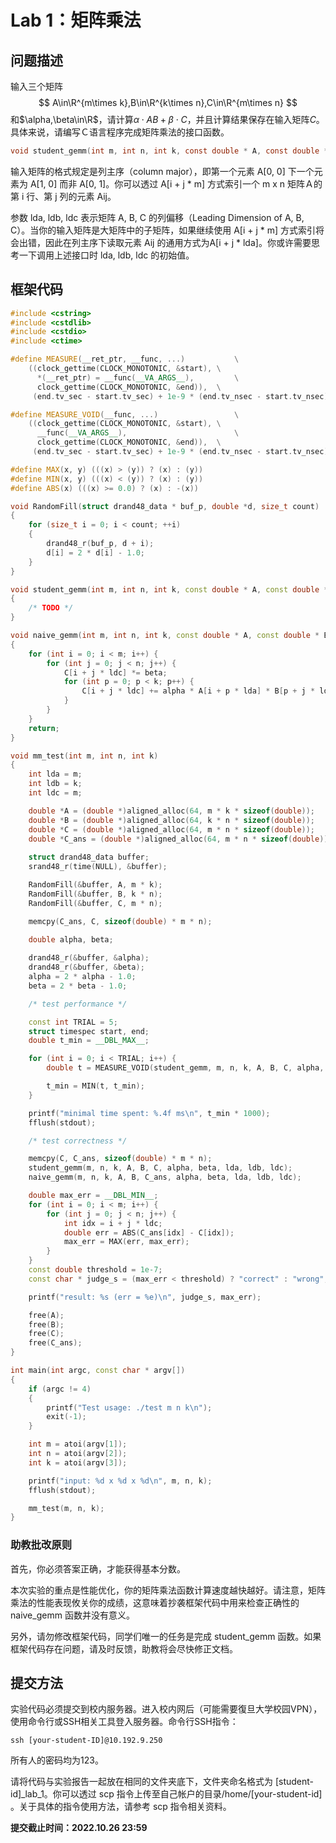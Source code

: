 # Lab 1：矩阵乘法

## 问题描述

输入三个矩阵
$$
A\in\R^{m\times k},B\in\R^{k\times n},C\in\R^{m\times n}
$$
和$\alpha,\beta\in\R$，请计算$\alpha\cdot AB+\beta\cdot C$，并且计算结果保存在输入矩阵$C$。具体来说，请编写Ｃ语言程序完成矩阵乘法的接口函数。

```C
void student_gemm(int m, int n, int k, const double * A, const double * B, double * C, double alpha, double beta, int lda, int ldb, int ldc);
```

输入矩阵的格式规定是列主序（column major），即第一个元素 A[0, 0] 下一个元素为 A[1, 0] 而非 A[0, 1]。你可以透过 A[i + j * m] 方式索引一个 m x n 矩阵Ａ的第 i 行、第 j 列的元素 Aij。

参数 lda, ldb, ldc 表示矩阵 A, B, C 的列偏移（Leading Dimension of A, B, C）。当你的输入矩阵是大矩阵中的子矩阵，如果继续使用 A[i + j * m] 方式索引将会出错，因此在列主序下读取元素 Aij 的通用方式为A[i + j * lda]。你或许需要思考一下调用上述接口时 lda, ldb, ldc 的初始值。

## 框架代码

```cpp
#include <cstring>
#include <cstdlib>
#include <cstdio>
#include <ctime>

#define MEASURE(__ret_ptr, __func, ...)           \
    ((clock_gettime(CLOCK_MONOTONIC, &start), \
      *(__ret_ptr) = __func(__VA_ARGS__),         \
      clock_gettime(CLOCK_MONOTONIC, &end)),  \
     (end.tv_sec - start.tv_sec) + 1e-9 * (end.tv_nsec - start.tv_nsec))

#define MEASURE_VOID(__func, ...)                 \
    ((clock_gettime(CLOCK_MONOTONIC, &start), \
      __func(__VA_ARGS__),                        \
      clock_gettime(CLOCK_MONOTONIC, &end)),  \
     (end.tv_sec - start.tv_sec) + 1e-9 * (end.tv_nsec - start.tv_nsec))

#define MAX(x, y) (((x) > (y)) ? (x) : (y))
#define MIN(x, y) (((x) < (y)) ? (x) : (y))
#define ABS(x) (((x) >= 0.0) ? (x) : -(x))

void RandomFill(struct drand48_data * buf_p, double *d, size_t count)
{
    for (size_t i = 0; i < count; ++i)
    {
        drand48_r(buf_p, d + i);
        d[i] = 2 * d[i] - 1.0;
    }
}

void student_gemm(int m, int n, int k, const double * A, const double * B, double * C, double alpha, double beta, int lda, int ldb, int ldc)
{
    /* TODO */
}

void naive_gemm(int m, int n, int k, const double * A, const double * B, double * C, double alpha, double beta, int lda, int ldb, int ldc)
{
    for (int i = 0; i < m; i++) {
        for (int j = 0; j < n; j++) {
            C[i + j * ldc] *= beta;
            for (int p = 0; p < k; p++) {
                C[i + j * ldc] += alpha * A[i + p * lda] * B[p + j * ldb];
            }
        }
    }
    return;
}

void mm_test(int m, int n, int k)
{
    int lda = m;
    int ldb = k;
    int ldc = m;

    double *A = (double *)aligned_alloc(64, m * k * sizeof(double));
    double *B = (double *)aligned_alloc(64, k * n * sizeof(double));
    double *C = (double *)aligned_alloc(64, m * n * sizeof(double));
    double *C_ans = (double *)aligned_alloc(64, m * n * sizeof(double));
    
    struct drand48_data buffer;
    srand48_r(time(NULL), &buffer);

    RandomFill(&buffer, A, m * k);
    RandomFill(&buffer, B, k * n);
    RandomFill(&buffer, C, m * n);

    memcpy(C_ans, C, sizeof(double) * m * n);

    double alpha, beta;
    
    drand48_r(&buffer, &alpha);
    drand48_r(&buffer, &beta);
    alpha = 2 * alpha - 1.0;
    beta = 2 * beta - 1.0;

    /* test performance */

    const int TRIAL = 5;
    struct timespec start, end;
    double t_min = __DBL_MAX__;

    for (int i = 0; i < TRIAL; i++) {
        double t = MEASURE_VOID(student_gemm, m, n, k, A, B, C, alpha, beta, lda, ldb, ldc);

        t_min = MIN(t, t_min);
    }

    printf("minimal time spent: %.4f ms\n", t_min * 1000);
    fflush(stdout);

    /* test correctness */

    memcpy(C, C_ans, sizeof(double) * m * n);
    student_gemm(m, n, k, A, B, C, alpha, beta, lda, ldb, ldc);
    naive_gemm(m, n, k, A, B, C_ans, alpha, beta, lda, ldb, ldc);

    double max_err = __DBL_MIN__;
    for (int i = 0; i < m; i++) {
        for (int j = 0; j < n; j++) {
            int idx = i + j * ldc;
            double err = ABS(C_ans[idx] - C[idx]);
            max_err = MAX(err, max_err);
        }
    }
    const double threshold = 1e-7;
    const char * judge_s = (max_err < threshold) ? "correct" : "wrong";

    printf("result: %s (err = %e)\n", judge_s, max_err);

    free(A);
    free(B);
    free(C);
    free(C_ans);
}

int main(int argc, const char * argv[])
{
    if (argc != 4)
    {
        printf("Test usage: ./test m n k\n");
        exit(-1);
    }

    int m = atoi(argv[1]);
    int n = atoi(argv[2]);
    int k = atoi(argv[3]);

    printf("input: %d x %d x %d\n", m, n, k);
    fflush(stdout);

    mm_test(m, n, k);
}

```

### 助教批改原则

首先，你必须答案正确，才能获得基本分数。

本次实验的重点是性能优化，你的矩阵乘法函数计算速度越快越好。请注意，矩阵乘法的性能表现攸关你的成绩，这意味着抄袭框架代码中用来检查正确性的 naive_gemm 函数并没有意义。

另外，请勿修改框架代码，同学们唯一的任务是完成 student_gemm 函数。如果框架代码存在问题，请及时反馈，助教将会尽快修正文档。

## 提交方法

实验代码必须提交到校内服务器。进入校内网后（可能需要復旦大学校园VPN），使用命令行或SSH相关工具登入服务器。命令行SSH指令：

```
ssh [your-student-ID]@10.192.9.250
```

所有人的密码均为123。

请将代码与实验报告一起放在相同的文件夹底下，文件夹命名格式为 [student-id]_lab_1。你可以透过 scp 指令上传至自己帐户的目录/home/[your-student-id] 。关于具体的指令使用方法，请参考 scp 指令相关资料。

**提交截止时间：2022.10.26 23:59**
